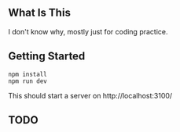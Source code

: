 ## What Is This

I don't know why, mostly just for coding practice.

## Getting Started

```
npm install
npm run dev
```

This should start a server on http://localhost:3100/

## TODO
